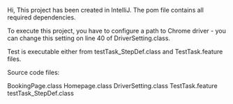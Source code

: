 Hi,
This project has been created in IntelliJ.
The pom file contains all required dependencies.

To execute this project, you have to configure a path to Chrome driver - you can change this setting on line 40 of DriverSetting.class.

Test is executable either from testTask_StepDef.class and TestTask.feature files.

Source code files:

BookingPage.class
Homepage.class
DriverSetting.class
TestTask.feature
testTask_StepDef.class




